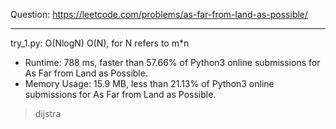 Question: https://leetcode.com/problems/as-far-from-land-as-possible/

---

try_1.py: O(NlogN) O(N), for N refers to m*n

* Runtime: 788 ms, faster than 57.66% of Python3 online submissions for As Far from Land as Possible.
* Memory Usage: 15.9 MB, less than 21.13% of Python3 online submissions for As Far from Land as Possible.

> dijstra